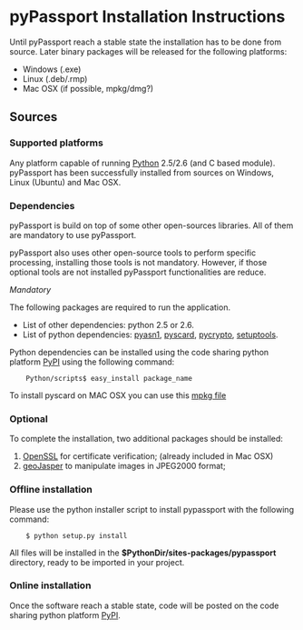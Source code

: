 # pyPassport Installation Instructions #

Until pyPassport reach a stable state the installation has to be done from source. Later binary packages will be released for the following platforms:

  * Windows (.exe)
  * Linux   (.deb/.rmp)
  * Mac OSX (if possible, mpkg/dmg?)

## Sources ##

### Supported platforms ###
Any platform capable of running [Python](http://www.python.org/) 2.5/2.6 (and C based module).
pyPassport has been successfully installed from sources on Windows, Linux (Ubuntu) and Mac OSX.

### Dependencies ###

pyPassport is build on top of some other open-sources libraries. All of them are mandatory to use pyPassport.

pyPassport also uses other open-source tools to perform specific processing, installing those tools is not mandatory. However, if those optional tools are not installed pyPassport functionalities are reduce.

_Mandatory_

The following packages are required to run the application.

  * List of other dependencies: python 2.5 or 2.6.
  * List of python dependencies: [pyasn1](http://pyasn1.sourceforge.net/), [pyscard](http://pyscard.sourceforge.net/), [pycrypto](http://www.dlitz.net/software/pycrypto/), [setuptools](http://peak.telecommunity.com/DevCenter/setuptools).

Python dependencies can be installed using the code sharing python platform [PyPI](http://pypi.python.org/pypi) using the following command:

```
    Python/scripts$ easy_install package_name
```

To install pyscard on MAC OSX you can use this [mpkg file](http://sourceforge.net/project/showfiles.php?group_id=196342&package_id=231986&release_id=628448)

### Optional ###

To complete the installation, two additional packages should be installed:

  1. [OpenSSL](http://www.openssl.org/) for certificate verification; (already included in Mac OSX)
  1. [geoJasper](http://dimin.m6.net/software/geojasper/) to manipulate images in JPEG2000 format;

### Offline installation ###

Please use the python installer script to install pypassport with the following command:

```
    $ python setup.py install
```

All files will be installed in the **$PythonDir/sites-packages/pypassport** directory, ready to be imported in your project.

### Online installation ###

Once the software reach a stable state, code will be posted on the code sharing python platform [PyPI](http://pypi.python.org/pypi).